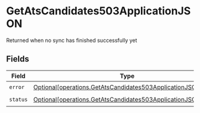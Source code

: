 # GetAtsCandidates503ApplicationJSON

Returned when no sync has finished successfully yet


## Fields

| Field                                                                                                                                    | Type                                                                                                                                     | Required                                                                                                                                 | Description                                                                                                                              |
| ---------------------------------------------------------------------------------------------------------------------------------------- | ---------------------------------------------------------------------------------------------------------------------------------------- | ---------------------------------------------------------------------------------------------------------------------------------------- | ---------------------------------------------------------------------------------------------------------------------------------------- |
| `error`                                                                                                                                  | [Optional[operations.GetAtsCandidates503ApplicationJSONError]](undefined/models/operations/getatscandidates503applicationjsonerror.md)   | :heavy_check_mark:                                                                                                                       | N/A                                                                                                                                      |
| `status`                                                                                                                                 | [Optional[operations.GetAtsCandidates503ApplicationJSONStatus]](undefined/models/operations/getatscandidates503applicationjsonstatus.md) | :heavy_check_mark:                                                                                                                       | N/A                                                                                                                                      |